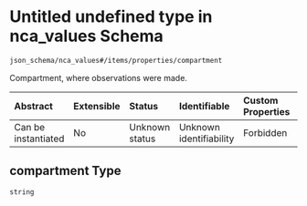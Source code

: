 # Untitled undefined type in nca\_values Schema

```txt
json_schema/nca_values#/items/properties/compartment
```

Compartment, where observations were made.

| Abstract            | Extensible | Status         | Identifiable            | Custom Properties | Additional Properties | Access Restrictions | Defined In                                                                           |
| :------------------ | :--------- | :------------- | :---------------------- | :---------------- | :-------------------- | :------------------ | :----------------------------------------------------------------------------------- |
| Can be instantiated | No         | Unknown status | Unknown identifiability | Forbidden         | Allowed               | none                | [nca\_values.schema.json\*](../../out/nca_values.schema.json "open original schema") |

## compartment Type

`string`
